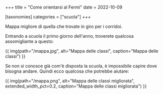 +++
title = "Come orientarsi al Fermi"
date = 2022-10-09

[taxonomies]
categories = ["scuola"]
+++

Mappa migliore di quella che trovate in giro per i corridoi.
<!-- more -->

Entrando a scuola il primo giorno dell'anno, troverete qualcosa assomigliante a questo:

{{ img(path="/mappa.jpg", alt="Mappa delle classi", caption="Mappa delle classi") }}

Se non si conosce già com'è disposta la scuola, è impossibile capire dove bisogna andare. Quindi ecco qualcosa che potrebbe aiutare:

{{ img(path="/mappa.png", alt="Mappa delle classi migliorata", extended_width_pct=0.2, caption="Mappa delle classi migliorata") }}
